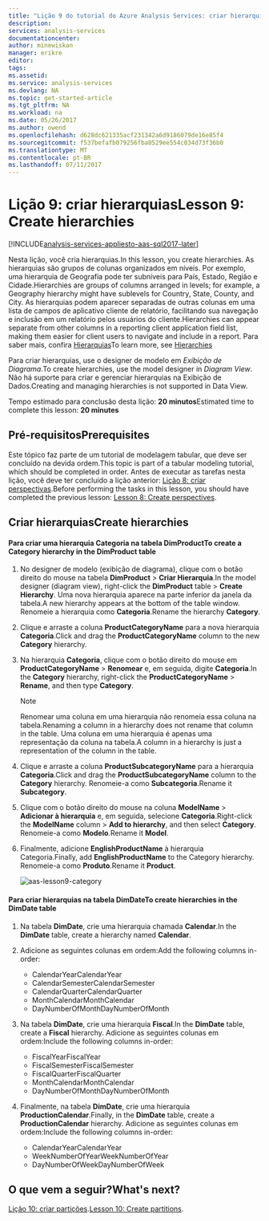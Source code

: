 ```yaml
---
title: "Lição 9 do tutorial do Azure Analysis Services: criar hierarquias | Microsoft Docs"
description: 
services: analysis-services
documentationcenter: 
author: minewiskan
manager: erikre
editor: 
tags: 
ms.assetid: 
ms.service: analysis-services
ms.devlang: NA
ms.topic: get-started-article
ms.tgt_pltfrm: NA
ms.workload: na
ms.date: 05/26/2017
ms.author: owend
ms.openlocfilehash: d628dc621335acf231342a6d9186079de16e85f4
ms.sourcegitcommit: f537befafb079256fba0529ee554c034d73f36b0
ms.translationtype: MT
ms.contentlocale: pt-BR
ms.lasthandoff: 07/11/2017
---
```

# <a name="lesson-9-create-hierarchies"></a><span data-ttu-id="b432f-102">Lição 9: criar hierarquias</span><span class="sxs-lookup"><span data-stu-id="b432f-102">Lesson 9: Create hierarchies</span></span>

[!INCLUDE[analysis-services-appliesto-aas-sql2017-later](../../../includes/analysis-services-appliesto-aas-sql2017-later.md)]

<span data-ttu-id="b432f-103">Nesta lição, você cria hierarquias.</span><span class="sxs-lookup"><span data-stu-id="b432f-103">In this lesson, you create hierarchies.</span></span> <span data-ttu-id="b432f-104">As hierarquias são grupos de colunas organizados em níveis. Por exemplo, uma hierarquia de Geografia pode ter subníveis para País, Estado, Região e Cidade.</span><span class="sxs-lookup"><span data-stu-id="b432f-104">Hierarchies are groups of columns arranged in levels; for example, a Geography hierarchy might have sublevels for Country, State, County, and City.</span></span> <span data-ttu-id="b432f-105">As hierarquias podem aparecer separadas de outras colunas em uma lista de campos de aplicativo cliente de relatório, facilitando sua navegação e inclusão em um relatório pelos usuários do cliente.</span><span class="sxs-lookup"><span data-stu-id="b432f-105">Hierarchies can appear separate from other columns in a reporting client application field list, making them easier for client users to navigate and include in a report.</span></span> <span data-ttu-id="b432f-106">Para saber mais, confira [Hierarquias](https://docs.microsoft.com/sql/analysis-services/tabular-models/hierarchies-ssas-tabular)</span><span class="sxs-lookup"><span data-stu-id="b432f-106">To learn more, see [Hierarchies](https://docs.microsoft.com/sql/analysis-services/tabular-models/hierarchies-ssas-tabular)</span></span>
  
<span data-ttu-id="b432f-107">Para criar hierarquias, use o designer de modelo em *Exibição de Diagrama*.</span><span class="sxs-lookup"><span data-stu-id="b432f-107">To create hierarchies, use the model designer in *Diagram View*.</span></span> <span data-ttu-id="b432f-108">Não há suporte para criar e gerenciar hierarquias na Exibição de Dados.</span><span class="sxs-lookup"><span data-stu-id="b432f-108">Creating and managing hierarchies is not supported in Data View.</span></span>  
  
<span data-ttu-id="b432f-109">Tempo estimado para conclusão desta lição: **20 minutos**</span><span class="sxs-lookup"><span data-stu-id="b432f-109">Estimated time to complete this lesson: **20 minutes**</span></span>  
  
## <a name="prerequisites"></a><span data-ttu-id="b432f-110">Pré-requisitos</span><span class="sxs-lookup"><span data-stu-id="b432f-110">Prerequisites</span></span>  
<span data-ttu-id="b432f-111">Este tópico faz parte de um tutorial de modelagem tabular, que deve ser concluído na devida ordem.</span><span class="sxs-lookup"><span data-stu-id="b432f-111">This topic is part of a tabular modeling tutorial, which should be completed in order.</span></span> <span data-ttu-id="b432f-112">Antes de executar as tarefas nesta lição, você deve ter concluído a lição anterior: [Lição 8: criar perspectivas](../tutorials/aas-lesson-8-create-perspectives.md).</span><span class="sxs-lookup"><span data-stu-id="b432f-112">Before performing the tasks in this lesson, you should have completed the previous lesson: [Lesson 8: Create perspectives](../tutorials/aas-lesson-8-create-perspectives.md).</span></span>  
  
## <a name="create-hierarchies"></a><span data-ttu-id="b432f-113">Criar hierarquias</span><span class="sxs-lookup"><span data-stu-id="b432f-113">Create hierarchies</span></span>  
  
#### <a name="to-create-a-category-hierarchy-in-the-dimproduct-table"></a><span data-ttu-id="b432f-114">Para criar uma hierarquia Categoria na tabela DimProduct</span><span class="sxs-lookup"><span data-stu-id="b432f-114">To create a Category hierarchy in the DimProduct table</span></span>  
  
1.  <span data-ttu-id="b432f-115">No designer de modelo (exibição de diagrama), clique com o botão direito do mouse na tabela **DimProduct** > **Criar Hierarquia**.</span><span class="sxs-lookup"><span data-stu-id="b432f-115">In the model designer (diagram view), right-click the **DimProduct** table > **Create Hierarchy**.</span></span> <span data-ttu-id="b432f-116">Uma nova hierarquia aparece na parte inferior da janela da tabela.</span><span class="sxs-lookup"><span data-stu-id="b432f-116">A new hierarchy appears at the bottom of the table window.</span></span> <span data-ttu-id="b432f-117">Renomeie a hierarquia como **Categoria**.</span><span class="sxs-lookup"><span data-stu-id="b432f-117">Rename the hierarchy **Category**.</span></span>  
  
2.  <span data-ttu-id="b432f-118">Clique e arraste a coluna **ProductCategoryName** para a nova hierarquia **Categoria**.</span><span class="sxs-lookup"><span data-stu-id="b432f-118">Click and drag the **ProductCategoryName** column to the new **Category** hierarchy.</span></span>  
  
3.  <span data-ttu-id="b432f-119">Na hierarquia **Categoria**, clique com o botão direito do mouse em **ProductCategoryName** > **Renomear** e, em seguida, digite **Categoria**.</span><span class="sxs-lookup"><span data-stu-id="b432f-119">In the **Category** hierarchy, right-click the **ProductCategoryName** > **Rename**, and then type **Category**.</span></span>  
  
    > [!NOTE]  
    > <span data-ttu-id="b432f-120">Renomear uma coluna em uma hierarquia não renomeia essa coluna na tabela.</span><span class="sxs-lookup"><span data-stu-id="b432f-120">Renaming a column in a hierarchy does not rename that column in the table.</span></span> <span data-ttu-id="b432f-121">Uma coluna em uma hierarquia é apenas uma representação da coluna na tabela.</span><span class="sxs-lookup"><span data-stu-id="b432f-121">A column in a hierarchy is just a representation of the column in the table.</span></span>  
  
4.  <span data-ttu-id="b432f-122">Clique e arraste a coluna **ProductSubcategoryName** para a hierarquia **Categoria**.</span><span class="sxs-lookup"><span data-stu-id="b432f-122">Click and drag the **ProductSubcategoryName** column to the **Category** hierarchy.</span></span> <span data-ttu-id="b432f-123">Renomeie-a como **Subcategoria**.</span><span class="sxs-lookup"><span data-stu-id="b432f-123">Rename it **Subcategory**.</span></span> 
  
5.  <span data-ttu-id="b432f-124">Clique com o botão direito do mouse na coluna **ModelName** > **Adicionar à hierarquia** e, em seguida, selecione **Categoria**.</span><span class="sxs-lookup"><span data-stu-id="b432f-124">Right-click the **ModelName** column > **Add to hierarchy**, and then select **Category**.</span></span> <span data-ttu-id="b432f-125">Renomeie-a como **Modelo**.</span><span class="sxs-lookup"><span data-stu-id="b432f-125">Rename it **Model**.</span></span>

6.  <span data-ttu-id="b432f-126">Finalmente, adicione **EnglishProductName** à hierarquia Categoria.</span><span class="sxs-lookup"><span data-stu-id="b432f-126">Finally, add **EnglishProductName** to the Category hierarchy.</span></span> <span data-ttu-id="b432f-127">Renomeie-a como **Produto**.</span><span class="sxs-lookup"><span data-stu-id="b432f-127">Rename it **Product**.</span></span>  

    ![aas-lesson9-category](../tutorials/media/aas-lesson9-category.png)
  
#### <a name="to-create-hierarchies-in-the-dimdate-table"></a><span data-ttu-id="b432f-129">Para criar hierarquias na tabela DimDate</span><span class="sxs-lookup"><span data-stu-id="b432f-129">To create hierarchies in the DimDate table</span></span>  
  
1.  <span data-ttu-id="b432f-130">Na tabela **DimDate**, crie uma hierarquia chamada **Calendar**.</span><span class="sxs-lookup"><span data-stu-id="b432f-130">In the **DimDate** table, create a hierarchy named **Calendar**.</span></span>  
  
3.  <span data-ttu-id="b432f-131">Adicione as seguintes colunas em ordem:</span><span class="sxs-lookup"><span data-stu-id="b432f-131">Add the following columns in-order:</span></span>

    *  <span data-ttu-id="b432f-132">CalendarYear</span><span class="sxs-lookup"><span data-stu-id="b432f-132">CalendarYear</span></span>
    *  <span data-ttu-id="b432f-133">CalendarSemester</span><span class="sxs-lookup"><span data-stu-id="b432f-133">CalendarSemester</span></span>
    *  <span data-ttu-id="b432f-134">CalendarQuarter</span><span class="sxs-lookup"><span data-stu-id="b432f-134">CalendarQuarter</span></span>
    *  <span data-ttu-id="b432f-135">MonthCalendar</span><span class="sxs-lookup"><span data-stu-id="b432f-135">MonthCalendar</span></span>
    *  <span data-ttu-id="b432f-136">DayNumberOfMonth</span><span class="sxs-lookup"><span data-stu-id="b432f-136">DayNumberOfMonth</span></span>
    
4.  <span data-ttu-id="b432f-137">Na tabela **DimDate**, crie uma hierarquia **Fiscal**.</span><span class="sxs-lookup"><span data-stu-id="b432f-137">In the **DimDate** table, create a **Fiscal** hierarchy.</span></span> <span data-ttu-id="b432f-138">Adicione as seguintes colunas em ordem:</span><span class="sxs-lookup"><span data-stu-id="b432f-138">Include the following columns in-order:</span></span>  
  
    *  <span data-ttu-id="b432f-139">FiscalYear</span><span class="sxs-lookup"><span data-stu-id="b432f-139">FiscalYear</span></span>
    *  <span data-ttu-id="b432f-140">FiscalSemester</span><span class="sxs-lookup"><span data-stu-id="b432f-140">FiscalSemester</span></span>
    *  <span data-ttu-id="b432f-141">FiscalQuarter</span><span class="sxs-lookup"><span data-stu-id="b432f-141">FiscalQuarter</span></span>
    *  <span data-ttu-id="b432f-142">MonthCalendar</span><span class="sxs-lookup"><span data-stu-id="b432f-142">MonthCalendar</span></span>
    *  <span data-ttu-id="b432f-143">DayNumberOfMonth</span><span class="sxs-lookup"><span data-stu-id="b432f-143">DayNumberOfMonth</span></span>
  
5.  <span data-ttu-id="b432f-144">Finalmente, na tabela **DimDate**, crie uma hierarquia **ProductionCalendar**.</span><span class="sxs-lookup"><span data-stu-id="b432f-144">Finally, in the **DimDate** table, create a **ProductionCalendar** hierarchy.</span></span> <span data-ttu-id="b432f-145">Adicione as seguintes colunas em ordem:</span><span class="sxs-lookup"><span data-stu-id="b432f-145">Include the following columns in-order:</span></span>  
    *  <span data-ttu-id="b432f-146">CalendarYear</span><span class="sxs-lookup"><span data-stu-id="b432f-146">CalendarYear</span></span>
    *  <span data-ttu-id="b432f-147">WeekNumberOfYear</span><span class="sxs-lookup"><span data-stu-id="b432f-147">WeekNumberOfYear</span></span>
    *  <span data-ttu-id="b432f-148">DayNumberOfWeek</span><span class="sxs-lookup"><span data-stu-id="b432f-148">DayNumberOfWeek</span></span>
  
 ## <a name="whats-next"></a><span data-ttu-id="b432f-149">O que vem a seguir?</span><span class="sxs-lookup"><span data-stu-id="b432f-149">What's next?</span></span>
<span data-ttu-id="b432f-150">[Lição 10: criar partições](../tutorials/aas-lesson-10-create-partitions.md).</span><span class="sxs-lookup"><span data-stu-id="b432f-150">[Lesson 10: Create partitions](../tutorials/aas-lesson-10-create-partitions.md).</span></span> 
  
  
